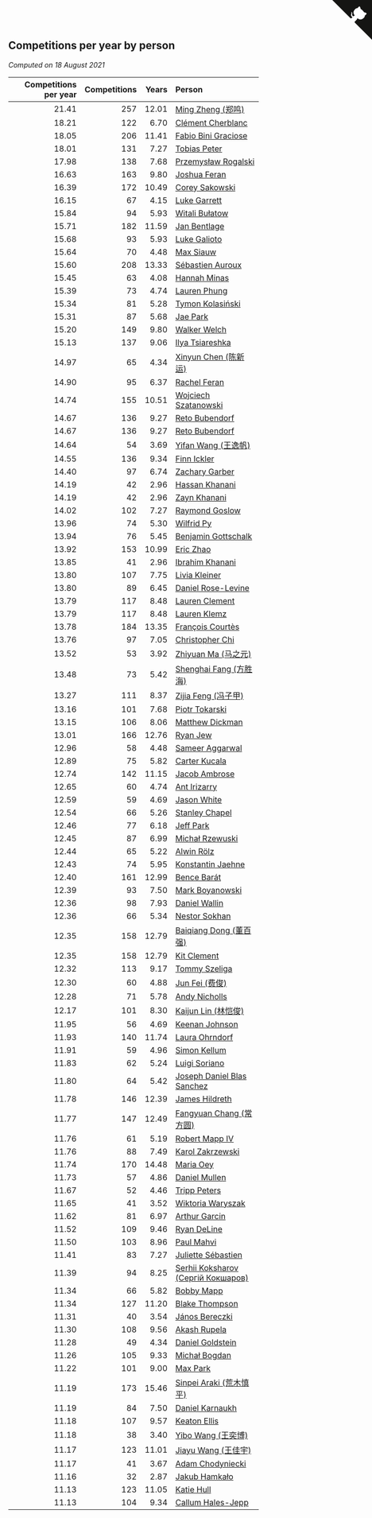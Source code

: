 ## Competitions per year by person

*Computed on 18 August 2021*

| Competitions per year | Competitions | Years | Person |
| ---: | ---: | ---: | :--- |
| 21.41 | 257 | 12.01 | [Ming Zheng (郑鸣)](https://www.worldcubeassociation.org/persons/2009ZHEN11) |
| 18.21 | 122 | 6.70 | [Clément Cherblanc](https://www.worldcubeassociation.org/persons/2014CHER05) |
| 18.05 | 206 | 11.41 | [Fabio Bini Graciose](https://www.worldcubeassociation.org/persons/2010GRAC02) |
| 18.01 | 131 | 7.27 | [Tobias Peter](https://www.worldcubeassociation.org/persons/2014PETE03) |
| 17.98 | 138 | 7.68 | [Przemysław Rogalski](https://www.worldcubeassociation.org/persons/2013ROGA02) |
| 16.63 | 163 | 9.80 | [Joshua Feran](https://www.worldcubeassociation.org/persons/2011FERA01) |
| 16.39 | 172 | 10.49 | [Corey Sakowski](https://www.worldcubeassociation.org/persons/2011SAKO01) |
| 16.15 | 67 | 4.15 | [Luke Garrett](https://www.worldcubeassociation.org/persons/2017GARR05) |
| 15.84 | 94 | 5.93 | [Witali Bułatow](https://www.worldcubeassociation.org/persons/2015BUAT01) |
| 15.71 | 182 | 11.59 | [Jan Bentlage](https://www.worldcubeassociation.org/persons/2010BENT01) |
| 15.68 | 93 | 5.93 | [Luke Galioto](https://www.worldcubeassociation.org/persons/2015GALI02) |
| 15.64 | 70 | 4.48 | [Max Siauw](https://www.worldcubeassociation.org/persons/2017SIAU02) |
| 15.60 | 208 | 13.33 | [Sébastien Auroux](https://www.worldcubeassociation.org/persons/2008AURO01) |
| 15.45 | 63 | 4.08 | [Hannah Minas](https://www.worldcubeassociation.org/persons/2017MINA04) |
| 15.39 | 73 | 4.74 | [Lauren Phung](https://www.worldcubeassociation.org/persons/2016PHUN02) |
| 15.34 | 81 | 5.28 | [Tymon Kolasiński](https://www.worldcubeassociation.org/persons/2016KOLA02) |
| 15.31 | 87 | 5.68 | [Jae Park](https://www.worldcubeassociation.org/persons/2015PARK24) |
| 15.20 | 149 | 9.80 | [Walker Welch](https://www.worldcubeassociation.org/persons/2011WELC01) |
| 15.13 | 137 | 9.06 | [Ilya Tsiareshka](https://www.worldcubeassociation.org/persons/2012TERE01) |
| 14.97 | 65 | 4.34 | [Xinyun Chen (陈新运)](https://www.worldcubeassociation.org/persons/2017CHEN36) |
| 14.90 | 95 | 6.37 | [Rachel Feran](https://www.worldcubeassociation.org/persons/2015FERA01) |
| 14.74 | 155 | 10.51 | [Wojciech Szatanowski](https://www.worldcubeassociation.org/persons/2011SZAT01) |
| 14.67 | 136 | 9.27 | [Reto Bubendorf](https://www.worldcubeassociation.org/persons/2012BUBE01) |
| 14.67 | 136 | 9.27 | [Reto Bubendorf](https://www.worldcubeassociation.org/persons/2012BUBE01) |
| 14.64 | 54 | 3.69 | [Yifan Wang (王逸帆)](https://www.worldcubeassociation.org/persons/2017WANY29) |
| 14.55 | 136 | 9.34 | [Finn Ickler](https://www.worldcubeassociation.org/persons/2012ICKL01) |
| 14.40 | 97 | 6.74 | [Zachary Garber](https://www.worldcubeassociation.org/persons/2014GARB01) |
| 14.19 | 42 | 2.96 | [Hassan Khanani](https://www.worldcubeassociation.org/persons/2018KHAN26) |
| 14.19 | 42 | 2.96 | [Zayn Khanani](https://www.worldcubeassociation.org/persons/2018KHAN28) |
| 14.02 | 102 | 7.27 | [Raymond Goslow](https://www.worldcubeassociation.org/persons/2014GOSL01) |
| 13.96 | 74 | 5.30 | [Wilfrid Py](https://www.worldcubeassociation.org/persons/2016PYWI01) |
| 13.94 | 76 | 5.45 | [Benjamin Gottschalk](https://www.worldcubeassociation.org/persons/2016GOTT01) |
| 13.92 | 153 | 10.99 | [Eric Zhao](https://www.worldcubeassociation.org/persons/2010ZHAO19) |
| 13.85 | 41 | 2.96 | [Ibrahim Khanani](https://www.worldcubeassociation.org/persons/2018KHAN27) |
| 13.80 | 107 | 7.75 | [Livia Kleiner](https://www.worldcubeassociation.org/persons/2013KLEI03) |
| 13.80 | 89 | 6.45 | [Daniel Rose-Levine](https://www.worldcubeassociation.org/persons/2015ROSE01) |
| 13.79 | 117 | 8.48 | [Lauren Clement](https://www.worldcubeassociation.org/persons/2013KLEM01) |
| 13.79 | 117 | 8.48 | [Lauren Klemz](https://www.worldcubeassociation.org/persons/2013KLEM01) |
| 13.78 | 184 | 13.35 | [François Courtès](https://www.worldcubeassociation.org/persons/2008COUR01) |
| 13.76 | 97 | 7.05 | [Christopher Chi](https://www.worldcubeassociation.org/persons/2014CHIC01) |
| 13.52 | 53 | 3.92 | [Zhiyuan Ma (马之元)](https://www.worldcubeassociation.org/persons/2017MAZH04) |
| 13.48 | 73 | 5.42 | [Shenghai Fang (方胜海)](https://www.worldcubeassociation.org/persons/2016FANG01) |
| 13.27 | 111 | 8.37 | [Zijia Feng (冯子甲)](https://www.worldcubeassociation.org/persons/2013FENG02) |
| 13.16 | 101 | 7.68 | [Piotr Tokarski](https://www.worldcubeassociation.org/persons/2013TOKA01) |
| 13.15 | 106 | 8.06 | [Matthew Dickman](https://www.worldcubeassociation.org/persons/2013DICK01) |
| 13.01 | 166 | 12.76 | [Ryan Jew](https://www.worldcubeassociation.org/persons/2008JEWR01) |
| 12.96 | 58 | 4.48 | [Sameer Aggarwal](https://www.worldcubeassociation.org/persons/2017AGGA01) |
| 12.89 | 75 | 5.82 | [Carter Kucala](https://www.worldcubeassociation.org/persons/2015KUCA01) |
| 12.74 | 142 | 11.15 | [Jacob Ambrose](https://www.worldcubeassociation.org/persons/2010AMBR01) |
| 12.65 | 60 | 4.74 | [Ant Irizarry](https://www.worldcubeassociation.org/persons/2016IRIZ02) |
| 12.59 | 59 | 4.69 | [Jason White](https://www.worldcubeassociation.org/persons/2016WHIT16) |
| 12.54 | 66 | 5.26 | [Stanley Chapel](https://www.worldcubeassociation.org/persons/2016CHAP04) |
| 12.46 | 77 | 6.18 | [Jeff Park](https://www.worldcubeassociation.org/persons/2015PARK08) |
| 12.45 | 87 | 6.99 | [Michał Rzewuski](https://www.worldcubeassociation.org/persons/2014RZEW01) |
| 12.44 | 65 | 5.22 | [Alwin Rölz](https://www.worldcubeassociation.org/persons/2016ROLZ01) |
| 12.43 | 74 | 5.95 | [Konstantin Jaehne](https://www.worldcubeassociation.org/persons/2015JAEH01) |
| 12.40 | 161 | 12.99 | [Bence Barát](https://www.worldcubeassociation.org/persons/2008BARA01) |
| 12.39 | 93 | 7.50 | [Mark Boyanowski](https://www.worldcubeassociation.org/persons/2014BOYA01) |
| 12.36 | 98 | 7.93 | [Daniel Wallin](https://www.worldcubeassociation.org/persons/2013WALL03) |
| 12.36 | 66 | 5.34 | [Nestor Sokhan](https://www.worldcubeassociation.org/persons/2016SOKH01) |
| 12.35 | 158 | 12.79 | [Baiqiang Dong (董百强)](https://www.worldcubeassociation.org/persons/2008DONG06) |
| 12.35 | 158 | 12.79 | [Kit Clement](https://www.worldcubeassociation.org/persons/2008CLEM01) |
| 12.32 | 113 | 9.17 | [Tommy Szeliga](https://www.worldcubeassociation.org/persons/2012SZEL01) |
| 12.30 | 60 | 4.88 | [Jun Fei (费俊)](https://www.worldcubeassociation.org/persons/2016FEIJ02) |
| 12.28 | 71 | 5.78 | [Andy Nicholls](https://www.worldcubeassociation.org/persons/2015NICH04) |
| 12.17 | 101 | 8.30 | [Kaijun Lin (林恺俊)](https://www.worldcubeassociation.org/persons/2013LINK01) |
| 11.95 | 56 | 4.69 | [Keenan Johnson](https://www.worldcubeassociation.org/persons/2016JOHN30) |
| 11.93 | 140 | 11.74 | [Laura Ohrndorf](https://www.worldcubeassociation.org/persons/2009OHRN01) |
| 11.91 | 59 | 4.96 | [Simon Kellum](https://www.worldcubeassociation.org/persons/2016KELL12) |
| 11.83 | 62 | 5.24 | [Luigi Soriano](https://www.worldcubeassociation.org/persons/2016SORI04) |
| 11.80 | 64 | 5.42 | [Joseph Daniel Blas Sanchez](https://www.worldcubeassociation.org/persons/2016SANC08) |
| 11.78 | 146 | 12.39 | [James Hildreth](https://www.worldcubeassociation.org/persons/2009HILD01) |
| 11.77 | 147 | 12.49 | [Fangyuan Chang (常方圆)](https://www.worldcubeassociation.org/persons/2009CHAN04) |
| 11.76 | 61 | 5.19 | [Robert Mapp IV](https://www.worldcubeassociation.org/persons/2016IVRO01) |
| 11.76 | 88 | 7.49 | [Karol Zakrzewski](https://www.worldcubeassociation.org/persons/2014ZAKR01) |
| 11.74 | 170 | 14.48 | [Maria Oey](https://www.worldcubeassociation.org/persons/2007OEYM01) |
| 11.73 | 57 | 4.86 | [Daniel Mullen](https://www.worldcubeassociation.org/persons/2016MULL04) |
| 11.67 | 52 | 4.46 | [Tripp Peters](https://www.worldcubeassociation.org/persons/2017PETE04) |
| 11.65 | 41 | 3.52 | [Wiktoria Waryszak](https://www.worldcubeassociation.org/persons/2018WARY01) |
| 11.62 | 81 | 6.97 | [Arthur Garcin](https://www.worldcubeassociation.org/persons/2014GARC27) |
| 11.52 | 109 | 9.46 | [Ryan DeLine](https://www.worldcubeassociation.org/persons/2012DELI01) |
| 11.50 | 103 | 8.96 | [Paul Mahvi](https://www.worldcubeassociation.org/persons/2012MAHV01) |
| 11.41 | 83 | 7.27 | [Juliette Sébastien](https://www.worldcubeassociation.org/persons/2014SEBA01) |
| 11.39 | 94 | 8.25 | [Serhii Koksharov (Сергій Кокшаров)](https://www.worldcubeassociation.org/persons/2013KOKS01) |
| 11.34 | 66 | 5.82 | [Bobby Mapp](https://www.worldcubeassociation.org/persons/2015MAPP01) |
| 11.34 | 127 | 11.20 | [Blake Thompson](https://www.worldcubeassociation.org/persons/2010THOM03) |
| 11.31 | 40 | 3.54 | [János Bereczki](https://www.worldcubeassociation.org/persons/2018BERE01) |
| 11.30 | 108 | 9.56 | [Akash Rupela](https://www.worldcubeassociation.org/persons/2012RUPE01) |
| 11.28 | 49 | 4.34 | [Daniel Goldstein](https://www.worldcubeassociation.org/persons/2017GOLD01) |
| 11.26 | 105 | 9.33 | [Michał Bogdan](https://www.worldcubeassociation.org/persons/2012BOGD01) |
| 11.22 | 101 | 9.00 | [Max Park](https://www.worldcubeassociation.org/persons/2012PARK03) |
| 11.19 | 173 | 15.46 | [Sinpei Araki (荒木慎平)](https://www.worldcubeassociation.org/persons/2006ARAK01) |
| 11.19 | 84 | 7.50 | [Daniel Karnaukh](https://www.worldcubeassociation.org/persons/2014KARN02) |
| 11.18 | 107 | 9.57 | [Keaton Ellis](https://www.worldcubeassociation.org/persons/2012ELLI01) |
| 11.18 | 38 | 3.40 | [Yibo Wang (王奕博)](https://www.worldcubeassociation.org/persons/2018WANG39) |
| 11.17 | 123 | 11.01 | [Jiayu Wang (王佳宇)](https://www.worldcubeassociation.org/persons/2010WANG53) |
| 11.17 | 41 | 3.67 | [Adam Chodyniecki](https://www.worldcubeassociation.org/persons/2017CHOD02) |
| 11.16 | 32 | 2.87 | [Jakub Hamkało](https://www.worldcubeassociation.org/persons/2018HAMK01) |
| 11.13 | 123 | 11.05 | [Katie Hull](https://www.worldcubeassociation.org/persons/2010HULL01) |
| 11.13 | 104 | 9.34 | [Callum Hales-Jepp](https://www.worldcubeassociation.org/persons/2012HALE01) |


<a href="https://github.com/jonatanklosko/wca_statistics" class="github-corner" aria-label="View source on Github"><svg width="80" height="80" viewBox="0 0 250 250" style="fill:#151513; color:#fff; position: absolute; top: 0; border: 0; right: 0;" aria-hidden="true"><path d="M0,0 L115,115 L130,115 L142,142 L250,250 L250,0 Z"></path><path d="M128.3,109.0 C113.8,99.7 119.0,89.6 119.0,89.6 C122.0,82.7 120.5,78.6 120.5,78.6 C119.2,72.0 123.4,76.3 123.4,76.3 C127.3,80.9 125.5,87.3 125.5,87.3 C122.9,97.6 130.6,101.9 134.4,103.2" fill="currentColor" style="transform-origin: 130px 106px;" class="octo-arm"></path><path d="M115.0,115.0 C114.9,115.1 118.7,116.5 119.8,115.4 L133.7,101.6 C136.9,99.2 139.9,98.4 142.2,98.6 C133.8,88.0 127.5,74.4 143.8,58.0 C148.5,53.4 154.0,51.2 159.7,51.0 C160.3,49.4 163.2,43.6 171.4,40.1 C171.4,40.1 176.1,42.5 178.8,56.2 C183.1,58.6 187.2,61.8 190.9,65.4 C194.5,69.0 197.7,73.2 200.1,77.6 C213.8,80.2 216.3,84.9 216.3,84.9 C212.7,93.1 206.9,96.0 205.4,96.6 C205.1,102.4 203.0,107.8 198.3,112.5 C181.9,128.9 168.3,122.5 157.7,114.1 C157.9,116.9 156.7,120.9 152.7,124.9 L141.0,136.5 C139.8,137.7 141.6,141.9 141.8,141.8 Z" fill="currentColor" class="octo-body"></path></svg></a><style>.github-corner:hover .octo-arm{animation:octocat-wave 560ms ease-in-out}@keyframes octocat-wave{0%,100%{transform:rotate(0)}20%,60%{transform:rotate(-25deg)}40%,80%{transform:rotate(10deg)}}@media (max-width:500px){.github-corner:hover .octo-arm{animation:none}.github-corner .octo-arm{animation:octocat-wave 560ms ease-in-out}}</style>
